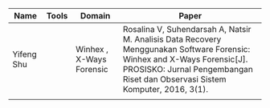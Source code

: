 |Name|Tools|Domain|Paper|
|----|----|----|----|
|Yifeng Shu| | Winhex , X-Ways Forensic|Rosalina V, Suhendarsah A, Natsir M. Analisis Data Recovery Menggunakan Software Forensic: Winhex and X-Ways Forensic[J]. PROSISKO: Jurnal Pengembangan Riset dan Observasi Sistem Komputer, 2016, 3(1).|
||||
